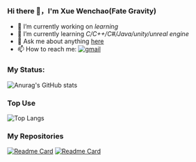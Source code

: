 ### Hi there 👋，I'm Xue Wenchao(Fate Gravity)

-   🔭 I’m currently working on *learning*
-   🌱 I’m currently learning *C/C++/C#/Java/unity/unreal engine*
-   💬 Ask me about anything [here](https://github.com/Axzed/Axzed/issues)
-   📫 How to reach me:
[![gmail](https://img.shields.io/badge/-waxwc1491224820@gmail.com-c14438?style=flat-square&logo=Gmail&logoColor=white&link=mailto:waxwc1491224820@gmail.com)](mailto:waxwc1491224820@gmail.com)

### My Status:
![Anurag's GitHub stats](https://github-readme-stats.vercel.app/api?username=Axzed&show_icons=true&theme=tokyonight)

### Top Use
![Top Langs](https://github-readme-stats.vercel.app/api/top-langs/?username=Axzed&layout=compact&theme=vue-dark)

### My Repositories
[![Readme Card](https://github-readme-stats.vercel.app/api/pin/?username=Axzed&repo=Algorithm-practic)](https://github.com/anuraghazra/github-readme-stats)
[![Readme Card](https://github-readme-stats.vercel.app/api/pin/?username=Axzed&repo=C)](https://github.com/anuraghazra/github-readme-stats)



